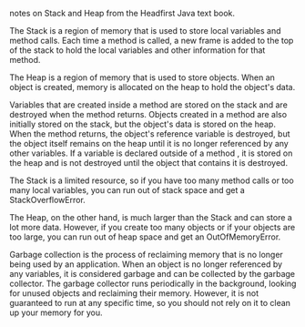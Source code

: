 notes on Stack and Heap from the Headfirst Java text book. 

The Stack is a region of memory that is used to store local variables and method calls. Each time a method is called, a new frame is added to the top of the stack to hold the local variables and other information for that method. 

The Heap is a region of memory that is used to store objects. When an object is created, memory is allocated on the heap to hold the object's data. 

Variables that are created inside a method are stored on the stack and are destroyed when the method returns. Objects created in a method are also initially stored on the stack, but the object's data is stored on the heap. When the method returns, the object's reference variable is destroyed, but the object itself remains on the heap until it is no longer referenced by any other variables. If a variable is declared outside of a method , it is stored on the heap and is not destroyed until the object that contains it is destroyed.

The Stack is a limited resource, so if you have too many method calls or too many local variables, you can run out of stack space and get a StackOverflowError. 

The Heap, on the other hand, is much larger than the Stack and can store a lot more data. However, if you create too many objects or if your objects are too large, you can run out of heap space and get an OutOfMemoryError. 

Garbage collection is the process of reclaiming memory that is no longer being used by an application. When an object is no longer referenced by any variables, it is considered garbage and can be collected by the garbage collector. The garbage collector runs periodically in the background, looking for unused objects and reclaiming their memory. However, it is not guaranteed to run at any specific time, so you should not rely on it to clean up your memory for you.
 
 


